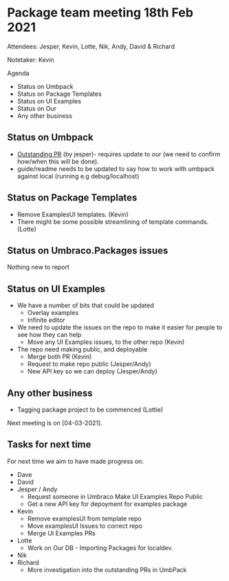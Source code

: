 
# Package team meeting 18th Feb 2021

Attendees: 
	Jesper, Kevin, Lotte, Nik, Andy, David & Richard

Notetaker:  Kevin

Agenda
 - Status on Umbpack
 - Status on Package Templates
 - Status on UI Examples
 - Status on Our
 - Any other business

## Status on Umbpack
 - [Outstanding PR](https://github.com/umbraco/UmbPack/pull/59) (by jesper)- requires update to our (we need to confirm how/when this will be done).
 - guide/readme needs to be updated to say how to work with umbpack against local (running e.g debug/localhost)

## Status on Package Templates
 - Remove ExamplesUI templates. (Kevin)
 - There might be some possible streamlining of template commands. (Lotte)

## Status on Umbraco.Packages issues
 Nothing new to report
 
## Status on UI Examples
 - We have a number of bits that could be updated
    - Overlay examples
    - Infinite editor
- We need to update the issues on the repo to make it easier for people to see how they can help
    - Move any UI Examples issues, to the other repo (Kevin)
- The repo need making public, and deployable
    - Merge both PR (Kevin)
    - Request to make repo public (Jesper/Andy)
    - New API key so we can deploy (Jesper/Andy)
 
## Any other business
 - Tagging package project to be commenced (Lottie)
 
Next meeting is on [04-03-2021].

## Tasks for next time

For next time we aim to have made progress on:

* Dave
* David
* Jesper / Andy
  - Request someone in Umbraco Make UI Examples Repo Public
  - Get a new API key for depoyment for examples package
* Kevin  
  - Remove examplesUI from template repo
  - Move examplesUI Issues to correct repo
  - Merge UI Examples PRs
* Lotte  
  - Work on Our DB - Importing Packages for localdev.
* Nik
* Richard  
  - More investigation into the outstanding PRs in UmbPack
